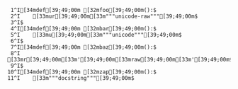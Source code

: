      1^I[34mdef[39;49;00m [32mfoo[39;49;00m():$
     2^I    [33mur[39;49;00m[33m"""unicode-raw"""[39;49;00m$
     3^I$
     4^I[34mdef[39;49;00m [32mbar[39;49;00m():$
     5^I    [33mu[39;49;00m[33m"""unicode"""[39;49;00m$
     6^I$
     7^I[34mdef[39;49;00m [32mbaz[39;49;00m():$
     8^I    [33mr[39;49;00m[33m'[39;49;00m[33mraw[39;49;00m[33m'[39;49;00m$
     9^I$
    10^I[34mdef[39;49;00m [32mzap[39;49;00m():$
    11^I    [33m"""docstring"""[39;49;00m$
